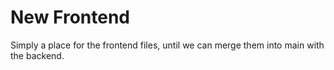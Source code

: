 # New Frontend

Simply a place for the frontend files, until we can merge them into main with the backend.
